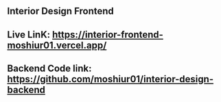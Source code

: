 ## Interior Design Frontend

## Live LinK: https://interior-frontend-moshiur01.vercel.app/

## Backend Code link: https://github.com/moshiur01/interior-design-backend
